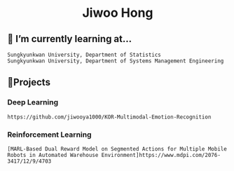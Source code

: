 <h1 align="center"> Jiwoo Hong</h1>



## 🌱 I’m currently learning at...
~~~
Sungkyunkwan University, Department of Statistics
Sungkyunkwan University, Department of Systems Management Engineering
~~~


## 🔭Projects
### Deep Learning
~~~
https://github.com/jiwooya1000/KOR-Multimodal-Emotion-Recognition
~~~

### Reinforcement Learning
~~~
[MARL-Based Dual Reward Model on Segmented Actions for Multiple Mobile Robots in Automated Warehouse Environment]https://www.mdpi.com/2076-3417/12/9/4703
~~~
